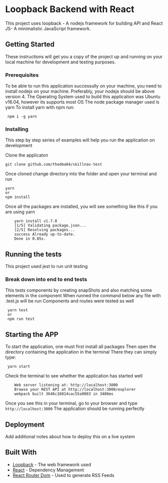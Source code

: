 # Loopback Backend with React

This project uses loopback - A nodejs framework for building API and React JS- A minimalistic JavaScript framework.

## Getting Started

These instructions will get you a copy of the project up and running on your local machine for development and testing purposes.

### Prerequisites

To be able to run this application successully on your machine, you need to install nodejs on your machine. Preferably, your nodejs should be above version 4.
The Operating System used to build this application was Ubuntu v16.04, however its supports most OS
The node package manager used is yarn
To install yarn with npm run:

```
 npm i -g yarn
```

### Installing

This step by step series of examples will help you run the application on development


Clone the applicaton

```
git clone github.com/thedma04/skillnav-test
```

Once cloned change directory into the folder and open your terminal and run

```
yarn 
or 
npm install
```

Once all the packages are installed, you will see something like this if you are using yarn

```
    yarn install v1.7.0
    [1/5] Validating package.json...
    [2/5] Resolving packages...
    success Already up-to-date.
    Done in 0.85s.

```

## Running the tests

This project used jest to run unit testing

### Break down into end to end tests

This tests components by creating snapShots and also matching some elements in the component
When runned the command below any file with .test.js will be run
Components and routes were tested as well

```
 yarn test
 or
 npm run test
```


## Starting the APP

To start the application, one must first install all packages
Then open the directory containing the application in the terminal
There they can simply type:

```
 yarn start
```

Check the terminal to see whether the application has started well

```
    Web server listening at: http://localhost:3000
    Browse your REST API at http://localhost:3000/explorer
    webpack built 3646c16014cac55a0083 in 3486ms

```

Once you see this in your terminal, go to your browser and type ```http://localhost:3000```
The application should be running perfectly


## Deployment

Add additional notes about how to deploy this on a live system

## Built With

* [Loopback](http://reactjs.o/) - The web framework used
* [React](https://loopback.io/) - Dependency Management
* [React Router Dom](https://react-router.com/) - Used to generate RSS Feeds



